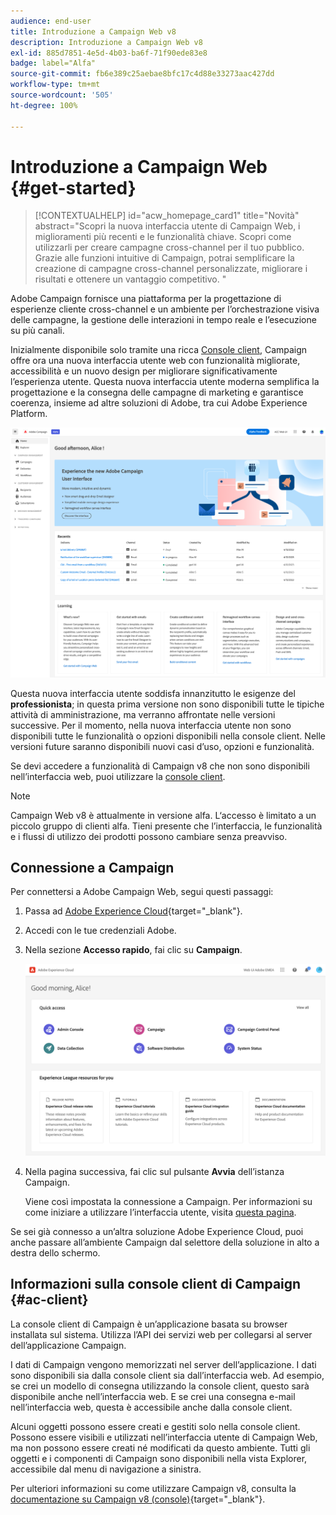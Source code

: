 ```yaml
---
audience: end-user
title: Introduzione a Campaign Web v8
description: Introduzione a Campaign Web v8
exl-id: 885d7851-4e5d-4b03-ba6f-71f90ede83e8
badge: label="Alfa"
source-git-commit: fb6e389c25aebae8bfc17c4d88e33273aac427dd
workflow-type: tm+mt
source-wordcount: '505'
ht-degree: 100%

---
```


# Introduzione a Campaign Web {#get-started}

>[!CONTEXTUALHELP]
>id="acw_homepage_card1"
>title="Novità"
>abstract="Scopri la nuova interfaccia utente di Campaign Web, i miglioramenti più recenti e le funzionalità chiave. Scopri come utilizzarli per creare campagne cross-channel per il tuo pubblico. Grazie alle funzioni intuitive di Campaign, potrai semplificare la creazione di campagne cross-channel personalizzate, migliorare i risultati e ottenere un vantaggio competitivo. "


Adobe Campaign fornisce una piattaforma per la progettazione di esperienze cliente cross-channel e un ambiente per l’orchestrazione visiva delle campagne, la gestione delle interazioni in tempo reale e l’esecuzione su più canali.

Inizialmente disponibile solo tramite una ricca [Console client](#ac-client), Campaign offre ora una nuova interfaccia utente web con funzionalità migliorate, accessibilità e un nuovo design per migliorare significativamente l’esperienza utente. Questa nuova interfaccia utente moderna semplifica la progettazione e la consegna delle campagne di marketing e garantisce coerenza, insieme ad altre soluzioni di Adobe, tra cui Adobe Experience Platform.

![](assets/home.png)

Questa nuova interfaccia utente soddisfa innanzitutto le esigenze del **professionista**; in questa prima versione non sono disponibili tutte le tipiche attività di amministrazione, ma verranno affrontate nelle versioni successive. Per il momento, nella nuova interfaccia utente non sono disponibili tutte le funzionalità o opzioni disponibili nella console client. Nelle versioni future saranno disponibili nuovi casi d’uso, opzioni e funzionalità.

Se devi accedere a funzionalità di Campaign v8 che non sono disponibili nell’interfaccia web, puoi utilizzare la [console client](#ac-client).


>[!NOTE]
>
>Campaign Web v8 è attualmente in versione alfa. L‘accesso è limitato a un piccolo gruppo di clienti alfa. Tieni presente che l’interfaccia, le funzionalità e i flussi di utilizzo dei prodotti possono cambiare senza preavviso.

## Connessione a Campaign

Per connettersi a Adobe Campaign Web, segui questi passaggi:

1. Passa ad [Adobe Experience Cloud](https://experience.adobe.com){target="_blank"}.
1. Accedi con le tue credenziali Adobe.
1. Nella sezione **Accesso rapido**, fai clic su **Campaign**.

   ![](assets/connect.png)

1. Nella pagina successiva, fai clic sul pulsante **Avvia** dell’istanza Campaign.

   Viene così impostata la connessione a Campaign. Per informazioni su come iniziare a utilizzare l’interfaccia utente, visita [questa pagina](user-interface.md).

Se sei già connesso a un’altra soluzione Adobe Experience Cloud, puoi anche passare all’ambiente Campaign dal selettore della soluzione in alto a destra dello schermo.

## Informazioni sulla console client di Campaign {#ac-client}

La console client di Campaign è un’applicazione basata su browser installata sul sistema. Utilizza l’API dei servizi web per collegarsi al server dell’applicazione Campaign.

I dati di Campaign vengono memorizzati nel server dell’applicazione. I dati sono disponibili sia dalla console client sia dall’interfaccia web. Ad esempio, se crei un modello di consegna utilizzando la console client, questo sarà disponibile anche nell’interfaccia web. E se crei una consegna e-mail nell’interfaccia web, questa è accessibile anche dalla console client.

Alcuni oggetti possono essere creati e gestiti solo nella console client. Possono essere visibili e utilizzati nell’interfaccia utente di Campaign Web, ma non possono essere creati né modificati da questo ambiente. Tutti gli oggetti e i componenti di Campaign sono disponibili nella vista Explorer, accessibile dal menu di navigazione a sinistra.

Per ulteriori informazioni su come utilizzare Campaign v8, consulta la [documentazione su Campaign v8 (console)](https://experienceleague.adobe.com/docs/campaign/campaign-v8/campaign-home.html?lang=it){target="_blank"}.
